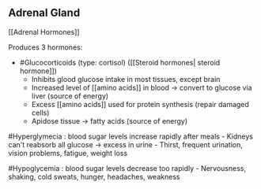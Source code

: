 ## Adrenal Gland
[[Adrenal Hormones]]

Produces 3 hormones:
- #Glucocorticoids (type: cortisol) ([[Steroid hormones| steroid hormone]])
	- Inhibits glood glucose intake in most tissues, except brain
	- Increased level of [[amino acids]] in blood -> convert to glucose via liver (source of energy)
	- Excess [[amino acids]] used for protein synthesis (repair damaged cells)
	- Apidose tissue -> fatty acids (source of energy)


#Hyperglymecia : blood sugar levels increase rapidly after meals
	- Kidneys can't reabsorb all glucose -> excess in urine
	- Thirst, frequent urination, vision problems, fatigue, weight loss
	
#Hypoglycemia : blood sugar levels decrease too rapidly
	- Nervousness, shaking, cold sweats, hunger, headaches, weakness
	